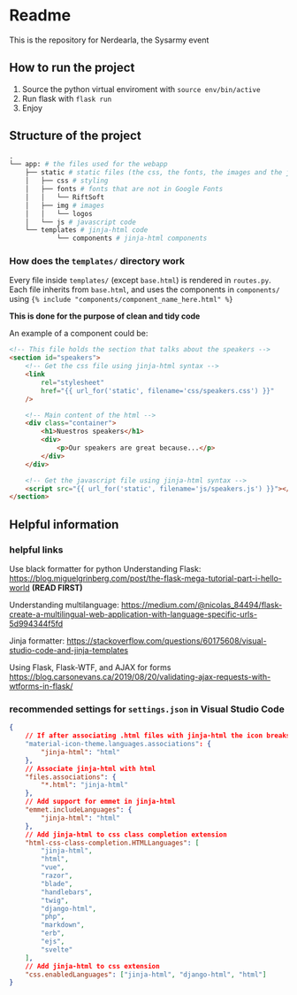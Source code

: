 # Readme

This is the repository for Nerdearla, the Sysarmy event

## How to run the project

1. Source the python virtual enviroment with `source env/bin/active`
2. Run flask with `flask run`
3. Enjoy

## Structure of the project

```python
.
└── app: # the files used for the webapp
    ├── static # static files (the css, the fonts, the images and the javascript files)
    │   ├── css # styling
    │   ├── fonts # fonts that are not in Google Fonts
    │   │   └── RiftSoft
    │   ├── img # images
    │   │   └── logos
    │   └── js # javascript code
    └── templates # jinja-html code
			└── components # jinja-html components
```

### How does the `templates/` directory work

Every file inside `templates/` (except `base.html`) is rendered in `routes.py`.
Each file inherits from `base.html`, and uses the components in `components/` using `{% include "components/component_name_here.html" %}`

**This is done for the purpose of clean and tidy code**

An example of a component could be:

```html
<!-- This file holds the section that talks about the speakers -->
<section id="speakers">
	<!-- Get the css file using jinja-html syntax -->
	<link
		rel="stylesheet"
		href="{{ url_for('static', filename='css/speakers.css') }}"
	/>

	<!-- Main content of the html -->
	<div class="container">
		<h1>Nuestros speakers</h1>
		<div>
			<p>Our speakers are great because...</p>
		</div>
	</div>

	<!-- Get the javascript file using jinja-html syntax -->
	<script src="{{ url_for('static', filename='js/speakers.js') }}"></script>
</section>
```

## Helpful information

### helpful links

Use black formatter for python
Understanding Flask: https://blog.miguelgrinberg.com/post/the-flask-mega-tutorial-part-i-hello-world **(READ FIRST)**

Understanding multilanguage: https://medium.com/@nicolas_84494/flask-create-a-multilingual-web-application-with-language-specific-urls-5d994344f5fd

Jinja formatter: https://stackoverflow.com/questions/60175608/visual-studio-code-and-jinja-templates

Using Flask, Flask-WTF, and AJAX for forms https://blog.carsonevans.ca/2019/08/20/validating-ajax-requests-with-wtforms-in-flask/

### recommended settings for `settings.json` in Visual Studio Code

```json
{
	// If after associating .html files with jinja-html the icon breaks, add this to your `settings.json` (if you are using Material Icon Theme):
	"material-icon-theme.languages.associations": {
		"jinja-html": "html"
	},
	// Associate jinja-html with html
	"files.associations": {
		"*.html": "jinja-html"
	},
	// Add support for emmet in jinja-html
	"emmet.includeLanguages": {
		"jinja-html": "html"
	},
	// Add jinja-html to css class completion extension
	"html-css-class-completion.HTMLLanguages": [
		"jinja-html",
		"html",
		"vue",
		"razor",
		"blade",
		"handlebars",
		"twig",
		"django-html",
		"php",
		"markdown",
		"erb",
		"ejs",
		"svelte"
	],
	// Add jinja-html to css extension
	"css.enabledLanguages": ["jinja-html", "django-html", "html"]
}
```
